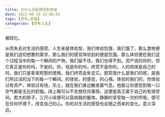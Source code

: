 ```yaml
---
title: 为什么没有感受到幸福
date: 2021-06-19 15:58:03
tags: [思考,幸福]
categories: [思考人生]
---
```


被奴化。<!-- more --> 

从而失去对生活的感受，人生来是体验型，我们体验饥饿，我们饿了，那么食物便是我们迫切想要的需求，那么我们的感官体验到的便是饥饿。那么体验便在我们这个过程当中的每一个瞬间的产物，我们留不住，我们也得不到。资产说的你的，但它真正是你的吗，不是的。你，钱是你的吗，终究不是你的。人的肉体是自己的吗，我们只是拿来短暂的使用，我们终究会失去它。那究竟什么是我们的呢，是我们所过活的当下的每一个瞬间。的体验，的感受，的心境。体验的我们的，你体验过有资产，体验过有钱，乐土，就在我们身边散发着气息。他能让你感受到吸一口空气都是无比的舒服。闭上眼可以不去想任何事情，这便是真正属于自己的有效空间。若大的房子，三尺小床便可以容纳我的躯体。静静的享受每一次的呼吸，便可在任何环境下，改变自己的心。你的对生活的感受也会随之而来的变化。意义深远。